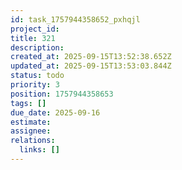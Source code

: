 ```yaml
---
id: task_1757944358652_pxhqjl
project_id: 
title: 321
description: 
created_at: 2025-09-15T13:52:38.652Z
updated_at: 2025-09-15T13:53:03.844Z
status: todo
priority: 3
position: 1757944358653
tags: []
due_date: 2025-09-16
estimate: 
assignee: 
relations:
  links: []
---
```



